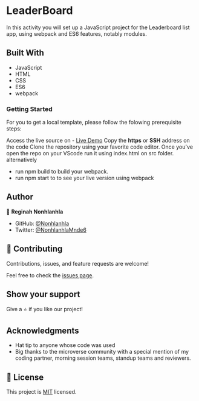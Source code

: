 # LeaderBoard
In this activity you will set up a JavaScript project for the Leaderboard list app, using webpack and ES6 features, notably modules. 

## Built With

* JavaScript
* HTML 
* CSS
* ES6
* webpack

### Getting Started
For you to get a local template, please follow the folowing prerequisite steps:

Access the live source on - [Live Demo](https://github.com/29td/Leaderboard/tree/leaderboard)
Copy the **https** or **SSH** address on the code
Clone the repository using your favorite code editor.
Once you've open the repo on your VScode run it using index.html on src folder. alternatively
- run npm build to build your webpack.
- run npm start to to see your live version using webpack

## Author

👤 **Reginah Nonhlanhla**

- GitHub: [@Nonhlanhla](https://https://github.com/29td)
- Twitter: [@NonhlanhlaMnde6](https://twitter.com/NonhlanhlaMnde6)

## 🤝 Contributing

Contributions, issues, and feature requests are welcome!

Feel free to check the [issues page](https://github.com/29td/Leaderboard/issues).

## Show your support

Give a ⭐️ if you like our project!

## Acknowledgments

- Hat tip to anyone whose code was used
- Big thanks to the microverse community with a special mention of my coding partner, morning session teams, standup teams and reviewers.
## 📝 License
This project is [MIT]() licensed.
